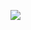 <a><img src="https://github-readme-stats.vercel.app/api?username=meldevv&show_icons=true&theme=prussian"></a>
